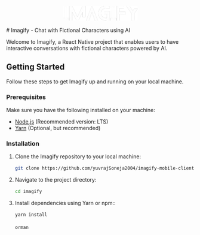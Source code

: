 
<p align="center">
  <img src="./assets/images/LOGO.png" alt="Imagify Logo" width="200" />
</p>
# Imagify - Chat with Fictional Characters using AI

Welcome to Imagify, a React Native project that enables users to have interactive conversations with fictional characters powered by AI.

## Getting Started

Follow these steps to get Imagify up and running on your local machine.

### Prerequisites

Make sure you have the following installed on your machine:

- [Node.js](https://nodejs.org/) (Recommended version: LTS)
- [Yarn](https://yarnpkg.com/) (Optional, but recommended)

### Installation

1. Clone the Imagify repository to your local machine:

   ```bash
   git clone https://github.com/yuvrajSoneja2004/imagify-mobile-client

2. Navigate to the project directory:
    ```bash
    cd imagify

2. Install dependencies using Yarn or npm::
    ```bash
    yarn install

    orman
